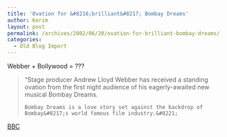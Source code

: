 ```yaml
---
title: 'Ovation for &#8216;brilliant&#8217; Bombay Dreams'
author: Kerim
layout: post
permalink: /archives/2002/06/20/ovation-for-brilliant-bombay-dreams/
categories:
  - Old Blog Import
---
```

Webber + Bollywood = ???


>   &#8220;Stage producer Andrew Lloyd Webber has received a standing ovation from the first night audience of his eagerly-awaited new musical Bombay Dreams. 
>   
>   
>     Bombay Dreams is a love story set against the backdrop of Bombay&#8217;s world famous film industry.&#8221;
>   


<a href="http://news.bbc.co.uk/hi/english/entertainment/showbiz/newsid_2053000/2053167.stm" onclick="_gaq.push(['_trackEvent', 'outbound-article', 'http://news.bbc.co.uk/hi/english/entertainment/showbiz/newsid_2053000/2053167.stm', 'BBC ']);" >BBC </a>

